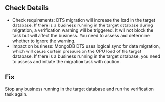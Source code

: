 
## Check Details
- Check requirements: DTS migration will increase the load in the target database. If there is a business running in the target database during migration, a verification warning will be triggered. It will not block the task but will affect the business. You need to assess and determine whether to ignore the warning.
- Impact on business: MongoDB DTS uses logical sync for data migration, which will cause certain pressure on the CPU load of the target database. If there is a business running in the target database, you need to assess and initiate the migration task with caution.

## Fix
Stop any business running in the target database and run the verification task again.
